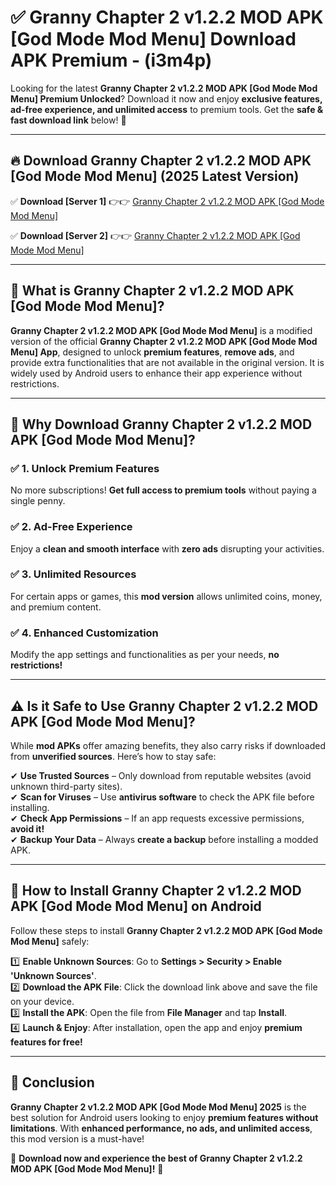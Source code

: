 
# ✅ Granny Chapter 2 v1.2.2 MOD APK [God Mode Mod Menu] Download APK Premium -  (i3m4p) 

Looking for the latest **Granny Chapter 2 v1.2.2 MOD APK [God Mode Mod Menu] Premium Unlocked**? Download it now and enjoy **exclusive features, ad-free experience, and unlimited access** to premium tools. Get the **safe & fast download link** below! 🚀

---

## 🔥 Download Granny Chapter 2 v1.2.2 MOD APK [God Mode Mod Menu] (2025 Latest Version)

✅ **Download [Server 1]** 👉👉 [Granny Chapter 2 v1.2.2 MOD APK [God Mode Mod Menu] ](https://apkcomod.com?title=Granny_Chapter_2_v1.2.2_MOD_APK_[God_Mode_Mod_Menu])  

✅ **Download [Server 2]** 👉👉 [Granny Chapter 2 v1.2.2 MOD APK [God Mode Mod Menu] ](https://apkcomod.com?title=Granny_Chapter_2_v1.2.2_MOD_APK_[God_Mode_Mod_Menu])  


---

## 📌 What is Granny Chapter 2 v1.2.2 MOD APK [God Mode Mod Menu]?

**Granny Chapter 2 v1.2.2 MOD APK [God Mode Mod Menu]** is a modified version of the official **Granny Chapter 2 v1.2.2 MOD APK [God Mode Mod Menu] App**, designed to unlock **premium features**, **remove ads**, and provide extra functionalities that are not available in the original version. It is widely used by Android users to enhance their app experience without restrictions.

---

## 🌟 Why Download Granny Chapter 2 v1.2.2 MOD APK [God Mode Mod Menu]?

### ✅ 1. Unlock Premium Features
No more subscriptions! **Get full access to premium tools** without paying a single penny.

### ✅ 2. Ad-Free Experience
Enjoy a **clean and smooth interface** with **zero ads** disrupting your activities.

### ✅ 3. Unlimited Resources
For certain apps or games, this **mod version** allows unlimited coins, money, and premium content.

### ✅ 4. Enhanced Customization
Modify the app settings and functionalities as per your needs, **no restrictions!**

---

## ⚠️ Is it Safe to Use Granny Chapter 2 v1.2.2 MOD APK [God Mode Mod Menu]?

While **mod APKs** offer amazing benefits, they also carry risks if downloaded from **unverified sources**. Here’s how to stay safe:

✔ **Use Trusted Sources** – Only download from reputable websites (avoid unknown third-party sites).  
✔ **Scan for Viruses** – Use **antivirus software** to check the APK file before installing.  
✔ **Check App Permissions** – If an app requests excessive permissions, **avoid it!**  
✔ **Backup Your Data** – Always **create a backup** before installing a modded APK.

---

## 📲 How to Install Granny Chapter 2 v1.2.2 MOD APK [God Mode Mod Menu] on Android

Follow these steps to install **Granny Chapter 2 v1.2.2 MOD APK [God Mode Mod Menu]** safely:

1️⃣ **Enable Unknown Sources**: Go to **Settings > Security > Enable 'Unknown Sources'**.  
2️⃣ **Download the APK File**: Click the download link above and save the file on your device.  
3️⃣ **Install the APK**: Open the file from **File Manager** and tap **Install**.  
4️⃣ **Launch & Enjoy**: After installation, open the app and enjoy **premium features for free!**

---

## 🚀 Conclusion

**Granny Chapter 2 v1.2.2 MOD APK [God Mode Mod Menu] 2025** is the best solution for Android users looking to enjoy **premium features without limitations**. With **enhanced performance, no ads, and unlimited access**, this mod version is a must-have!

🔻 **Download now and experience the best of Granny Chapter 2 v1.2.2 MOD APK [God Mode Mod Menu]!** 🔻


